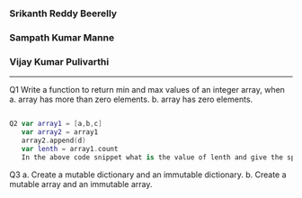 ### Srikanth Reddy Beerelly
### Sampath Kumar Manne
### Vijay Kumar Pulivarthi
---------

Q1 Write a function to return min and max values of an integer array, when
   a. array has more than zero elements.
   b. array has zero elements.
```swift

Q2 var array1 = [a,b,c]
   var array2 = array1
   array2.append(d)
   var lenth = array1.count
   In the above code snippet what is the value of lenth and give the specific reason?
```

Q3  a. Create a mutable dictionary and an immutable dictionary.
    b. Create a mutable array and an immutable array.




